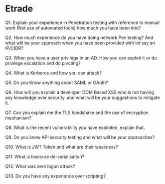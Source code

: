 # Etrade

Q1. Explain your experience in Penetration testing with reference to manual work (Not use of automated tools) how much you have been into?

Q2. How much experience do you have doing network Pen testing? And what will be your approach when you have been provided with let say an IP/CIDR?

Q3. When you have a user privilege in an AD. How you can exploit it or do privilege escalation and do pivoting?

Q4. What is Kerberos and how you can attack?

Q5. Do you Know anything about SAML or OAuth?

Q6. How will you explain a developer DOM Based XSS who is not having any knowledge over security. and what will be your suggestions to mitigate it.

Q7. Can you explain me the TLS handshake and the use of encryption mechanism?

Q8. What is the recent vulnerability you have exploited, explain that.

Q9. Do you know API security testing and what will be your approaches?

Q10. What is JWT Token and what are their weakness?

Q11. What is Insecure de-serialisation?

Q12. What was zero logon attack?

Q13. Do you have any experience over scripting?&#x20;

